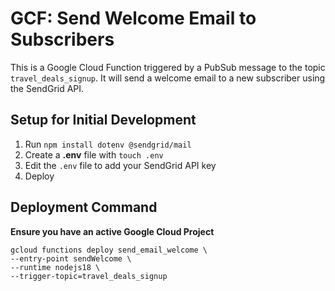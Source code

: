 # GCF: Send Welcome Email to Subscribers

This is a Google Cloud Function triggered by a PubSub message to the topic `travel_deals_signup`. It will send a welcome email to a new subscriber using the SendGrid API.

## Setup for Initial Development

1. Run `npm install dotenv @sendgrid/mail`
2. Create a **.env** file with `touch .env`
3. Edit the `.env` file to add your SendGrid API key
4. Deploy

## Deployment Command
**Ensure you have an active Google Cloud Project**
```
gcloud functions deploy send_email_welcome \
--entry-point sendWelcome \
--runtime nodejs18 \
--trigger-topic=travel_deals_signup
```